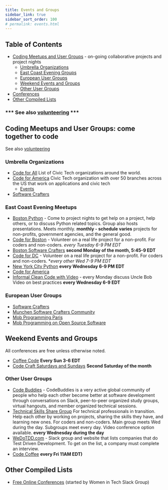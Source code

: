 ```yaml
---
title: Events and Groups
sidebar_link: true
sidebar_sort_order: 100
# permalink: events.html
---
```

## Table of Contents
- [Coding Meetups and User Groups](#coding-meetups) - on-going collaborative projects and project nights
  - [Umbrella Organizations](#umb)  
  - [East Coast Evening Groups](#eastcoast)
  - [European User Groups](#europe)
  - [Weekend Events and Groups](#weekend)
  - [Other User Groups](#other)
- [Conferences](#conferences)
- [Other Compiled Lists](#other)

### *** See also [volunteering](volunteer.md) ***

<a name="coding-meetups"></a>
## Coding Meetups and User Groups: come together to code

See also [volunteering](volunteer.md)

<a name="umb"></a>
### Umbrella Organizations
- [Code for All](https://www.codeforall.org/members) List of Civic Tech organizations around the world.
- [Code for America](https://www.codeforamerica.org) Civic Tech organization with over 50 branches across the US that work on applications and civic tech
    - [Events](https://www.meetup.com/pro/brigade)
- [Software Crafters](https://softwarecrafters.org)

<a name="eastcoast"></a>
### East Coast Evening Meetups
- [Boston Python](https://www.meetup.com/bostonpython) - Come to project nights to get help on a project, help others, or to discuss Python related topics.  Group also hosts presentations.  Meets monthly.  **monthly - schedule varies**
projects for non-profits, government agencies, and the general good.
- [Code for Boston](https://www.meetup.com/code-for-boston) - Volunteer on a real life project for a non-profit.  For coders and non-coders. **every Tuesday* 6-9 PM EDT*
- [Boston Software Crafters](https://www.meetup.com/Boston-Software-Crafters) **second Monday of the month, 5:45-9 EDT**
- [Code for DC](https://www.meetup.com/code-for-boston) - Volunteer on a real life project for a non-profit.  For coders and non-coders. **every other Wed 7-9 PM EDT*
- [New York City Python](https://www.meetup.com/nycpython/) **every Wednesday 6-9 PM EDT**
- [Code for America](https://www.meetup.com/pro/brigade)
- [Informal Clean Code with Video](https://www.meetup.com/Boston-Clean-Mobile) - every Monday discuss Uncle Bob Video on best practices **every Wednesday 6-9 EDT**

<a name="europe"></a>
### European User Groups
- [Software Crafters](https://softwarecrafters.org)
- [Munchen Software Crafters Community](https://www.meetup.com/munich-software-craft-community/)
- [Mob Programming Paris](https://www.meetup.com/paris-mob-programming)
- [Mob Programming on Open Source Software](https://www.meetup.com/Mob-Programming-on-Open-Source-Software/)

<a name="weekend"></a>
## Weekend Events and Groups
All conferences are free unless otherwise noted.
- [Coffee Code](https://www.meetup.com/Coffee-Code) **Every Sun 3-6 EDT**
- [Code Craft Saturdays and Sundays](https://www.eventbrite.com/o/code-craft-saturdays-and-sundays-15457506392#events) **Second Saturday of the month**

### Other User Groups
- [Code Buddies](https://codebuddies.org) - CodeBuddies is a very active global community of people who help each other become better at software development through conversations on Slack, peer-to-peer organized study groups, virtual hangouts, and member organized technical sessions.
- [Technical Skills Share Group](https://www.meetup.com/Technical-Skills-Share-Group/)  For technical professionals in transition.  Help each other by working on projects, sharing the skills they have, and learning new ones.  For coders and non-coders.  Main group meets Wed during the day.  Subgroups meet every day.  Video conference option available. **every Wednesday during the day**
- [WeDoTDD.com](https://wedotdd.com) - Slack group and website that lists companies that do Test Driven Development.  To get on the list, a company must complete an interview.
- [Code Coffee](https://www.meetup.com/code-coffee) **every Fri 11AM EDT)**

<a name="other"></a>
## Other Compiled Lists
- [Free Online Conferences](https://docs.google.com/spreadsheets/d/1IKXAcDoYnWNpuFaDYkn_aplDZ5fRI0bJNWah0rGFO5E/htmlview) (started by Women in Tech Slack Group)




